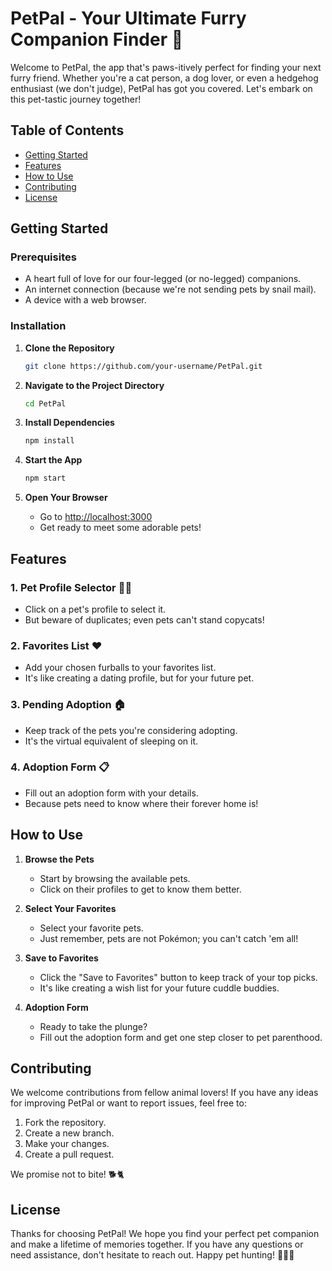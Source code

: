 # PetPal - Your Ultimate Furry Companion Finder 🐾

Welcome to PetPal, the app that's paws-itively perfect for finding your next furry friend. Whether you're a cat person, a dog lover, or even a hedgehog enthusiast (we don't judge), PetPal has got you covered. Let's embark on this pet-tastic journey together!

## Table of Contents

- [Getting Started](#getting-started)
- [Features](#features)
- [How to Use](#how-to-use)
- [Contributing](#contributing)
- [License](#license)

## Getting Started

### Prerequisites

- A heart full of love for our four-legged (or no-legged) companions.
- An internet connection (because we're not sending pets by snail mail).
- A device with a web browser.

### Installation

1. **Clone the Repository**

   ```bash
   git clone https://github.com/your-username/PetPal.git
   ```

2. **Navigate to the Project Directory**

   ```bash
   cd PetPal
   ```

3. **Install Dependencies**

   ```bash
   npm install
   ```

4. **Start the App**

   ```bash
   npm start
   ```

5. **Open Your Browser**

   - Go to [http://localhost:3000](http://localhost:3000)
   - Get ready to meet some adorable pets!

## Features

### 1. Pet Profile Selector 🐶🐱

   - Click on a pet's profile to select it.
   - But beware of duplicates; even pets can't stand copycats!

### 2. Favorites List ❤️

   - Add your chosen furballs to your favorites list.
   - It's like creating a dating profile, but for your future pet.

### 3. Pending Adoption 🏠

   - Keep track of the pets you're considering adopting.
   - It's the virtual equivalent of sleeping on it.

### 4. Adoption Form 📋

   - Fill out an adoption form with your details.
   - Because pets need to know where their forever home is!

## How to Use

1. **Browse the Pets**

   - Start by browsing the available pets.
   - Click on their profiles to get to know them better.

2. **Select Your Favorites**

   - Select your favorite pets.
   - Just remember, pets are not Pokémon; you can't catch 'em all!

3. **Save to Favorites**

   - Click the "Save to Favorites" button to keep track of your top picks.
   - It's like creating a wish list for your future cuddle buddies.

4. **Adoption Form**

   - Ready to take the plunge?
   - Fill out the adoption form and get one step closer to pet parenthood.

## Contributing

We welcome contributions from fellow animal lovers! If you have any ideas for improving PetPal or want to report issues, feel free to:

1. Fork the repository.
2. Create a new branch.
3. Make your changes.
4. Create a pull request.

We promise not to bite! 🐕🐈

## License



Thanks for choosing PetPal! We hope you find your perfect pet companion and make a lifetime of memories together. If you have any questions or need assistance, don't hesitate to reach out. Happy pet hunting! 🐶🐾🐱